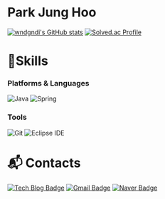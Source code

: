 # Park Jung Hoo

[![wndgndi's GitHub stats](https://github-readme-stats.vercel.app/api?username=wndgndi)](https://github.com/anuraghazra/github-readme-stats)
[![Solved.ac Profile](http://mazassumnida.wtf/api/v2/generate_badge?boj=wndgndi)](https://solved.ac/wndgndi/)

# 💪Skills
### Platforms & Languages
![Java](https://img.shields.io/badge/Java-007396.svg?&style=for-the-badge&logo=Java&logoColor=white)
![Spring](https://img.shields.io/badge/Spring-6DB33F.svg?&style=for-the-badge&logo=Spring&logoColor=white)

### Tools
![Git](https://img.shields.io/badge/Git-F05032.svg?&style=for-the-badge&logo=Git&logoColor=white)
![Eclipse IDE](https://img.shields.io/badge/Eclipse%20IDE-2C2255.svg?&style=for-the-badge&logo=Eclipse%20IDE&logoColor=white)

# :mailbox_with_mail: Contacts
[![Tech Blog Badge](http://img.shields.io/badge/-Tech%20blog-black?style=flat-square&logo=github&link=https://https://blog.naver.com/wndgndi)](https://blog.naver.com/wndgndi)
[![Gmail Badge](https://img.shields.io/badge/Gmail-d14836?style=flat-square&logo=Gmail&logoColor=white&link=mailto:wndgn456@gmail.com)](mailto:wndgn456@gmail.com)
[![Naver Badge](https://img.shields.io/badge/Naver-03C75A?style=flat-square&logo=Naver&logoColor=white&link=mailto:wndgndi@naver.com)](mailto:wndgndi@naver.com)
